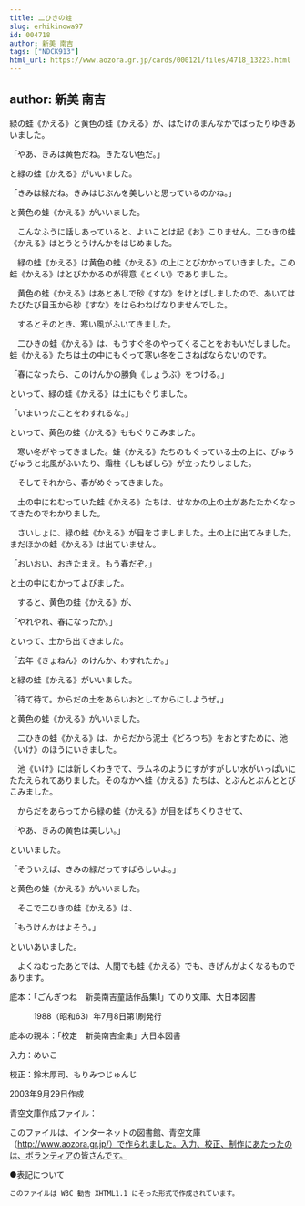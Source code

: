 ```yaml
---
title: 二ひきの蛙
slug: erhikinowa97
id: 004718
author: 新美 南吉
tags: ["NDCK913"]
html_url: https://www.aozora.gr.jp/cards/000121/files/4718_13223.html
---
```


## author: 新美 南吉

緑の蛙《かえる》と黄色の蛙《かえる》が、はたけのまんなかでばったりゆきあいました。

「やあ、きみは黄色だね。きたない色だ。」

と緑の蛙《かえる》がいいました。

「きみは緑だね。きみはじぶんを美しいと思っているのかね。」

と黄色の蛙《かえる》がいいました。

　こんなふうに話しあっていると、よいことは起《お》こりません。二ひきの蛙《かえる》はとうとうけんかをはじめました。

　緑の蛙《かえる》は黄色の蛙《かえる》の上にとびかかっていきました。この蛙《かえる》はとびかかるのが得意《とくい》でありました。

　黄色の蛙《かえる》はあとあしで砂《すな》をけとばしましたので、あいてはたびたび目玉から砂《すな》をはらわねばなりませんでした。

　するとそのとき、寒い風がふいてきました。

　二ひきの蛙《かえる》は、もうすぐ冬のやってくることをおもいだしました。蛙《かえる》たちは土の中にもぐって寒い冬をこさねばならないのです。

「春になったら、このけんかの勝負《しょうぶ》をつける。」

といって、緑の蛙《かえる》は土にもぐりました。

「いまいったことをわすれるな。」

といって、黄色の蛙《かえる》ももぐりこみました。

　寒い冬がやってきました。蛙《かえる》たちのもぐっている土の上に、びゅうびゅうと北風がふいたり、霜柱《しもばしら》が立ったりしました。

　そしてそれから、春がめぐってきました。

　土の中にねむっていた蛙《かえる》たちは、せなかの上の土があたたかくなってきたのでわかりました。

　さいしょに、緑の蛙《かえる》が目をさましました。土の上に出てみました。まだほかの蛙《かえる》は出ていません。

「おいおい、おきたまえ。もう春だぞ。」

と土の中にむかってよびました。

　すると、黄色の蛙《かえる》が、

「やれやれ、春になったか。」

といって、土から出てきました。

「去年《きょねん》のけんか、わすれたか。」

と緑の蛙《かえる》がいいました。

「待て待て。からだの土をあらいおとしてからにしようぜ。」

と黄色の蛙《かえる》がいいました。

　二ひきの蛙《かえる》は、からだから泥土《どろつち》をおとすために、池《いけ》のほうにいきました。

　池《いけ》には新しくわきでて、ラムネのようにすがすがしい水がいっぱいにたたえられてありました。そのなかへ蛙《かえる》たちは、とぶんとぶんととびこみました。

　からだをあらってから緑の蛙《かえる》が目をぱちくりさせて、

「やあ、きみの黄色は美しい。」

といいました。

「そういえば、きみの緑だってすばらしいよ。」

と黄色の蛙《かえる》がいいました。

　そこで二ひきの蛙《かえる》は、

「もうけんかはよそう。」

といいあいました。

　よくねむったあとでは、人間でも蛙《かえる》でも、きげんがよくなるものであります。













底本：「ごんぎつね　新美南吉童話作品集1」てのり文庫、大日本図書


　　　1988（昭和63）年7月8日第1刷発行

底本の親本：「校定　新美南吉全集」大日本図書

入力：めいこ

校正：鈴木厚司、もりみつじゅんじ

2003年9月29日作成

青空文庫作成ファイル：

このファイルは、インターネットの図書館、青空文庫（http://www.aozora.gr.jp/）で作られました。入力、校正、制作にあたったのは、ボランティアの皆さんです。











●表記について


	このファイルは W3C 勧告 XHTML1.1 にそった形式で作成されています。